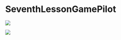# SeventhLessonGamePilot
<p align="left">
<img src="https://user-images.githubusercontent.com/108148690/227385594-2fced45d-db5d-480c-b39f-705330c6fedc.jpeg"/>
</p>
<p align="left">
<img src="https://user-images.githubusercontent.com/108148690/227385319-7a11d730-ff76-4307-96ee-5cfbc3bda6cd.jpeg"/>
</p>
